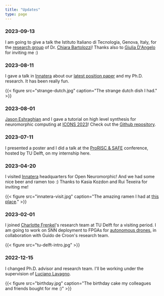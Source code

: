 ```yaml
---
title: "Updates"
type: page
---
```


### 2023-09-13

I am going to give a talk the Istituto Italiano di Tecnologia, Genova, Italy, for the [research group](https://edpr.iit.it) of Dr. [Chiara Bartolozzi](https://edpr.iit.it/people-details/-/people/chiara-bartolozzi)! Thanks also to [Giulia D'Angelo](https://edpr.iit.it/people-details/-/people/giulia-dangelo) for inviting me :)


### 2023-08-11

I gave a talk in [Innatera](https://innatera.com/) about our [latest position paper](https://arxiv.org/abs/2306.15749) and my Ph.D. research. It has been really fun. 

{{< figure src="strange-dutch.jpg" caption="The strange dutch dish I had." >}}

### 2023-08-01

[Jason Eshraghian](https://jasoneshraghian.com) and I gave a tutorial on high level synthesis for neuromorphic computing at [ICONS 2023](https://icons.ornl.gov/schedule/)! Check out the [Github repository](https://github.com/fabrizio-ottati/icons23-tutorial).

### 2023-07-11

I presented a poster and I did a talk at the [ProRISC & SAFE](https://www.tudelft.nl/prorisc-safe/programme-2023/program) conference, hosted by TU Delft, on my internship here.

### 2023-04-20

I visited [Innatera](https://www.innatera.com/) headquarters for Open Neuromorphic! And we had some nice beer and ramen too :) Thanks to Kasia Kozdon and Rui Texeira for inviting me!

{{< figure src="innatera-visit.jpg" caption="The amazing ramen I had at [this place](https://g.co/kgs/niFw8j)." >}}

### 2023-02-01

I joined [Charlotte Frenkel](https://chfrenkel.github.io)'s research team at TU Delft for a visiting period. I am going to work on SNN deployment to FPGAs for [autonomous drones](https://mavlab.tudelft.nl/research-topics/), in collaboration with Guido de Croon's research team.

{{< figure src="tu-delft-intro.jpg" >}}

### 2022-12-15

I changed Ph.D. advisor and research team. I'll be working under the supervision of [Luciano Lavagno](https://scholar.google.com/citations?user=tRCNWC4AAAAJ&hl=en&oi=ao).

{{< figure src="birthday.jpg" caption="The birthday cake my colleagues and friends bought for me :)" >}}
